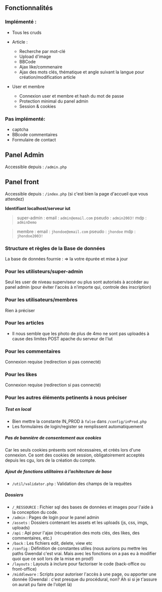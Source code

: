 ## Fonctionnalités

### Implémenté :
- Tous les cruds  
- Article :  
    - Recherche par mot-clé  
    - Upload d'image  
    - BBCode  
    - Ajax like/commenaire  
    - Ajax des mots clés, thématique et angle suivant la langue pour création/modification article  

- User et membre  
    - Connexion user et membre et hash du mot de passe  
    - Protection minimal du panel admin  
    - Session & cookies

### Pas implémenté:
- captcha
- BBcode commentaires
- Formulaire de contact 

## Panel Admin

Accessible depuis : `/admin.php`

## Panel front

Accessible depuis : `/index.php` (si c'est bien la page d'accueil que vous attendez)

**Identifiant localhost/serveur iut**

> super-admin :
> email : `admin@email.com`
> pseudo : `admin2003!`
> mdp : `adminDemo`

> membre :
> email : `jhondoe@email.com`
> pseudo : `jhondoe`
> mdp : `jhondoe2003!`

### Structure et règles de la Base de données

La base de données fournie :
=> la votre épurée et mise à jour

### Pour les utilisteurs/super-admin

Seul les user de niveau superviseur ou plus sont autorisés à accéder au panel admin (pour éviter l'accès à n'importe qui, controle des inscription)

### Pour les utilisateurs/membres

Rien à préciser

### Pour les articles

- Il nous semble que les photo de plus de 4mo ne sont pas uploadés à cause des limites POST apache du serveur de l'iut

### Pour les commentaires

Connexion requise (redirection si pas connecté)

### Pour les likes

Connexion requise (redirection si pas connecté)

### Pour les autres éléments petinents à nous préciser

##### Test en local
- Bien mettre la constante IN_PROD à `false` dans `/config/inProd.php`
- Les formulaires de login/register se remplissent automatiquement

##### Pas de bannière de consentement aux cookies
Car les seuls cookies présents sont nécessaires, et créés lors d'une connexion. Ce sont des cookies de session, obligatoirement acceptés depuis les cgu, lors de la création du compte.

##### Ajout de fonctions utilitaires à l'achitecture de base
- `/util/validator.php` : Validation des champs de la requêtes

##### Dossiers
- `/_RESSOURCE` : Fichier sql des bases de données et images pour l'aide à la conception du code.  
- `/admin` : Pages de login pour le panel admin  
- `/assets` : Dossiers contenant les assets et les uploads (js, css, imgs, uploads)  
- `/api` : Api pour l'ajax (récupération des mots clés, des likes, des commentaires, etc.)  
- `/back` : Les fichiers edit, delete, view etc  
- `/config` : Définition de constantes utiles (nous aurions pu mettre les paths Gwendal c'est vrai. Mais avec les fonctions on a pas eu à modifier quoi que ce soit lors de la mise en prod!)  
- `/layouts` : Layouts à inclure pour factoriser le code (back-office ou front-office)  
- `/middleware` : Scripts pour autoriser l'accès à une page, ou apporter une donnée (Gwendal : c'est presque du procédural, non? Ah si si je t'assure on aurait pu faire de l'objet là)

